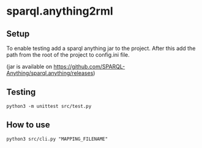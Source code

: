 # sparql.anything2rml

## Setup
To enable testing add a sparql anything jar to the project.
After this add the path from the root of the project to config.ini file.

(jar is available on https://github.com/SPARQL-Anything/sparql.anything/releases)

## Testing
    python3 -m unittest src/test.py 

## How to use

    python3 src/cli.py "MAPPING_FILENAME"